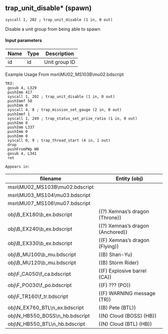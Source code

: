 ## trap_unit_disable* (spawn)

`syscall 1, 202 ; trap_unit_disable (1 in, 0 out)`

Disable a unit group from being able to spawn

#### Input parameters
| Name | Type | Description
|------|------|------------
| id   | id   | Unit group ID


Example Usage From msn\MU02_MS103B\mu02.bdscript
```plaintext
TR3:
 gosub 4, L329
 pushImm 417
 syscall 1, 202 ; trap_unit_disable (1 in, 0 out)
 pushImmf 50
 pushImm 0
 syscall 4, 8 ; trap_mission_set_gauge (2 in, 0 out)
 pushImmf 1
 syscall 1, 249 ; trap_status_set_prize_ratio (1 in, 0 out)
 pushImm 0
 pushImm L337
 pushImm 0
 pushImm 0
 syscall 0, 9 ; trap_thread_start (4 in, 1 out)
 drop 
 pushFromPWp W0
 gosub 4, L341
 ret
```





	Appears in:
| filename | Entity (obj)
|----------|-------------
| msn\MU02_MS103B\mu02.bdscript       |           
| msn\MU03_MS104\mu03.bdscript       |           
| msn\MU07_MS106\mu07.bdscript       |           
| obj\B_EX180\b_ex.bdscript       | ((?) Xemnas’s dragon (Throne))          
| obj\B_EX240\b_ex.bdscript       | ((?) Xemnas’s dragon (Anchored))          
| obj\B_EX330\b_ex.bdscript       | ((F) Xemnas’s dragon (Flying))          
| obj\B_MU100\b_mu.bdscript       | ((B) Shan-Yu)          
| obj\B_MU120\b_mu.bdscript       | ((B) Storm Rider)          
| obj\F_CA050\f_ca.bdscript       | ((F) Explosive barrel (CA))          
| obj\F_PO030\f_po.bdscript       | ((F) ??? (PO))          
| obj\F_TR160\f_tr.bdscript       | ((F) WARNING message (TR))          
| obj\N_EX760_BTL\n_ex.bdscript       | ((B) Pete (BTL))          
| obj\N_HB550_BOSS\n_hb.bdscript       | ((N) Cloud (BOSS) (HB))          
| obj\N_HB550_BTL\n_hb.bdscript       | ((N) Cloud (BTL) (HB))          



